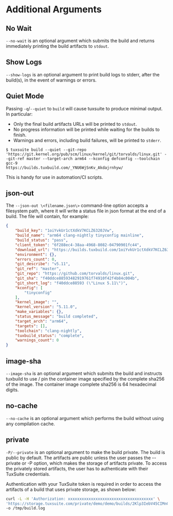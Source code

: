 # Additional Arguments

## No Wait

`--no-wait` is an optional argument which submits the build and
returns immediately printing the build artifacts to `stdout`.

## Show Logs

`--show-logs` is an optional argument to print build logs to stderr, after the
build(s), in the event of warnings or errors.

## Quiet Mode

Passing `-q`/`--quiet` to `build` will cause tuxsuite to produce
minimal output. In particular:

- Only the final build artifacts URLs will be printed to `stdout`.
- No progress information will be printed while waiting for the builds to finish.
- Warnings and errors, including build failures, will be printed to `stderr`.

```
$ tuxsuite build --quiet --git-repo 'https://git.kernel.org/pub/scm/linux/kernel/git/torvalds/linux.git' --git-ref master --target-arch arm64 --kconfig defconfig --toolchain gcc-9
https://builds.tuxbuild.com/_YNU6WjSnKv_Akdajrnhyw/
```

This is handy for use in automation/CI scripts.

## json-out

The `--json-out \<filename.json\>` command-line option accepts a filesystem path,
where it will write a status file in json format at the end of a
build. The file will contain, for example:

```json
{
    "build_key": "1oiYvkUr1ctXdkV7KCLZ6320JVw",
    "build_name": "arm64 clang-nightly tinyconfig mainline",
    "build_status": "pass",
    "client_token": "6f288ec4-38aa-4968-8082-04790901fc44",
    "download_url": "https://builds.tuxbuild.com/1oiYvkUr1ctXdkV7KCLZ6320JVw/",
    "environment": {},
    "errors_count": 0,
    "git_describe": "v5.11",
    "git_ref": "master",
    "git_repo": "https://github.com/torvalds/linux.git",
    "git_sha": "f40ddce88593482919761f74910f42f4b84c004b",
    "git_short_log": "f40ddce88593 (\"Linux 5.11\")",
    "kconfig": [
        "tinyconfig"
    ],
    "kernel_image": "",
    "kernel_version": "5.11.0",
    "make_variables": {},
    "status_message": "build completed",
    "target_arch": "arm64",
    "targets": [],
    "toolchain": "clang-nightly",
    "tuxbuild_status": "complete",
    "warnings_count": 0
}
```

## image-sha

`--image-sha` is an optional argument which submits the build and
instructs tuxbuild to use / pin the container image specified by the
complete sha256 of the image. The container image complete sha256 is
64 hexadecimal digits.

## no-cache

`--no-cache` is an optional argument which performs the build without
using any compilation cache.

## private

`-P/--private` is an optional argument to make the build private.
The build is public by default. The artifacts are public unless the user passes the --private or -P option, which makes the storage of artifacts private. To access the privately stored artifacts, the user has to authenticate with their TuxSuite credentials.

Authentication with your TuxSuite token is required in order to access
the artifacts of a build that uses private storage, as shown below:

```sh
curl -L -H 'Authorization: xxxxxxxxxxxxxxxxxxxxxxxxxxxxxxxxxxxxx' \
'https://storage.tuxsuite.com/private/demo/demo/builds/2Klp3IebV45CIMnC7BnfTGbIAGV/build.log' \
-o /tmp/build.log
```
